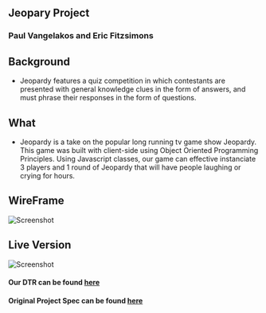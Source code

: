## Jeopary Project
### Paul Vangelakos and Eric Fitzsimons

## Background
- Jeopardy features a quiz competition in which contestants are presented with general knowledge clues in the form of answers, and must phrase their responses in the form of questions.

## What 
- Jeopardy is a take on the popular long running tv game show Jeopardy. This game was built with client-side using Object Oriented Programming Principles.  Using Javascript classes, our game can effective instanciate 3 players and 1 round of Jeopardy that will have people laughing or crying for hours. 

## WireFrame  
![Screenshot](https://i.imgur.com/6c92o52.png)


## Live Version
![Screenshot](https://i.imgur.com/Mo2eQwI.png)

#### Our DTR can be found [here](https://gist.github.com/pvinthemix/080dc09c92e44643bc70db60ffada0c4)

#### Original Project Spec can be found [here](http://frontend.turing.io/projects/jeopardy.html)




